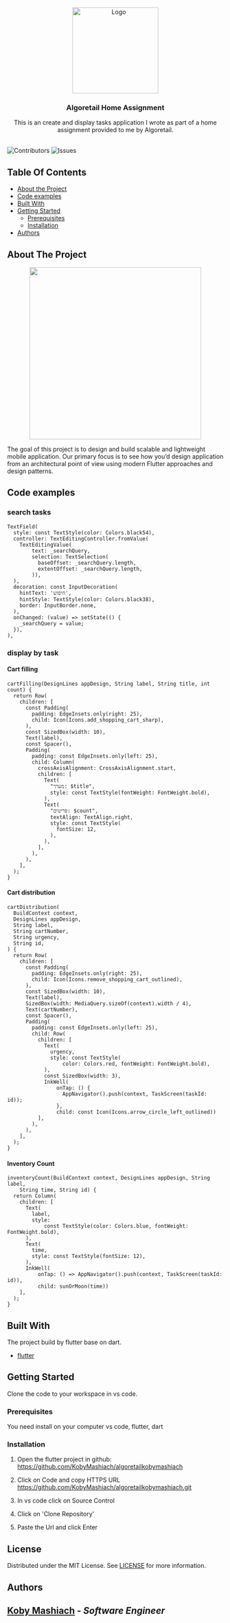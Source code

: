 <br/>
<p align="center">
  <a href="https://github.com/kobymashiach/algoretailkobymashiach">
    <img src="https://pl2.algoretail.co.il/static/media/brand-logo.a2c8a7ec.png" alt="Logo" width="200" height="200">
  </a>

  <h3 align="center">Algoretail Home Assignment</h3>

  <p align="center">
    This is an create and display tasks application I wrote as part of a home assignment provided to me by Algoretail.
    <br/>
    <br/>
  </p>
</p>

![Contributors](https://img.shields.io/github/contributors/kobymashiach/algoretailkobymashiach?color=dark-green) ![Issues](https://img.shields.io/github/issues/kobymashiach/algoretailkobymashiach) 

## Table Of Contents

* [About the Project](#about-the-project)
* [Code examples](#code-examples)
* [Built With](#built-with)
* [Getting Started](#getting-started)
  * [Prerequisites](#prerequisites)
  * [Installation](#installation)
* [Authors](#authors)

## About The Project
<p align="center">
<img src="https://gifture.co.il/wp-content/uploads/2023/08/appScreenShot.jpg" height="400">

The goal of this project is to design and build scalable and lightweight mobile application. Our primary focus is to see how you’d design application from an architectural point of view using modern Flutter approaches and design patterns.

## Code examples
### search tasks
```
TextField(
  style: const TextStyle(color: Colors.black54),
  controller: TextEditingController.fromValue(
    TextEditingValue(
        text: _searchQuery,
        selection: TextSelection(
          baseOffset: _searchQuery.length,
          extentOffset: _searchQuery.length,
        )),
  ),
  decoration: const InputDecoration(
    hintText: 'חיפוש',
    hintStyle: TextStyle(color: Colors.black38),
    border: InputBorder.none,
  ),
  onChanged: (value) => setState(() {
    _searchQuery = value;
  }),
),
```

### display by task
#### Cart filling
```
cartFilling(DesignLines appDesign, String label, String title, int count) {
  return Row(
    children: [
      const Padding(
        padding: EdgeInsets.only(right: 25),
        child: Icon(Icons.add_shopping_cart_sharp),
      ),
      const SizedBox(width: 10),
      Text(label),
      const Spacer(),
      Padding(
        padding: const EdgeInsets.only(left: 25),
        child: Column(
          crossAxisAlignment: CrossAxisAlignment.start,
          children: [
            Text(
              "מערך: $title",
              style: const TextStyle(fontWeight: FontWeight.bold),
            ),
            Text(
              "פריטים: $count",
              textAlign: TextAlign.right,
              style: const TextStyle(
                fontSize: 12,
              ),
            ),
          ],
        ),
      ),
    ],
  );
}
```

#### Cart distribution
```
cartDistribution(
  BuildContext context,
  DesignLines appDesign,
  String label,
  String cartNumber,
  String urgency,
  String id,
) {
  return Row(
    children: [
      const Padding(
        padding: EdgeInsets.only(right: 25),
        child: Icon(Icons.remove_shopping_cart_outlined),
      ),
      const SizedBox(width: 10),
      Text(label),
      SizedBox(width: MediaQuery.sizeOf(context).width / 4),
      Text(cartNumber),
      const Spacer(),
      Padding(
        padding: const EdgeInsets.only(left: 25),
        child: Row(
          children: [
            Text(
              urgency,
              style: const TextStyle(
                  color: Colors.red, fontWeight: FontWeight.bold),
            ),
            const SizedBox(width: 3),
            InkWell(
                onTap: () {
                  AppNavigator().push(context, TaskScreen(taskId: id));
                },
                child: const Icon(Icons.arrow_circle_left_outlined))
          ],
        ),
      ),
    ],
  );
}
```

#### Inventory Count
```
inventoryCount(BuildContext context, DesignLines appDesign, String label,
    String time, String id) {
  return Column(
    children: [
      Text(
        label,
        style:
            const TextStyle(color: Colors.blue, fontWeight: FontWeight.bold),
      ),
      Text(
        time,
        style: const TextStyle(fontSize: 12),
      ),
      InkWell(
          onTap: () => AppNavigator().push(context, TaskScreen(taskId: id)),
          child: sunOrMoon(time))
    ],
  );
}
```



## Built With

The project build by flutter base on dart.

* [flutter](https://flutter.dev/)

## Getting Started

Clone the code to your workspace in vs code.

### Prerequisites

You need install on your computer vs code, flutter, dart

### Installation

1. Open the flutter project in github:
https://github.com/KobyMashiach/algoretailkobymashiach

2.  Click on Code and copy HTTPS URL
https://github.com/KobyMashiach/algoretailkobymashiach.git

3. In vs code click on Source Control
4. Click on 'Clone Repository'
5. Paste the Url and click Enter

## License

Distributed under the MIT License. See [LICENSE](https://github.com/kobymashiach/algoretailkobymashiach/blob/main/LICENSE.md) for more information.

## Authors

## **[Koby Mashiach](https://github.com/KobyMashiach)** - *Software Engineer*
